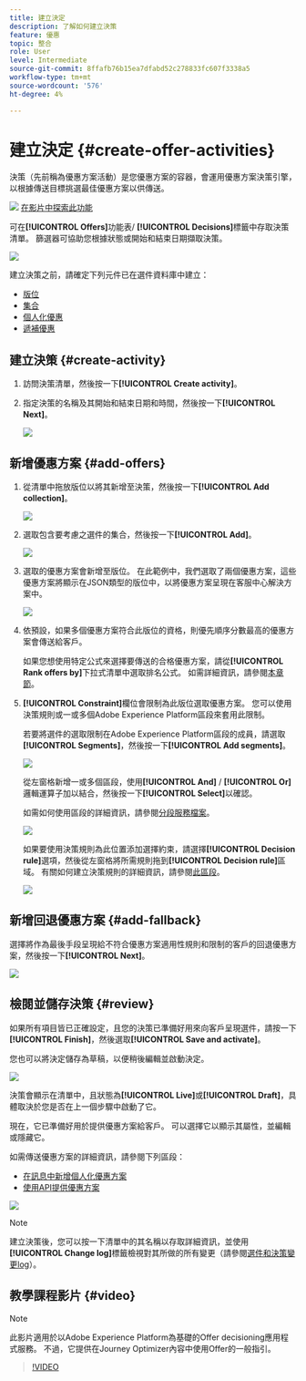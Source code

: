 ```yaml
---
title: 建立決定
description: 了解如何建立決策
feature: 優惠
topic: 整合
role: User
level: Intermediate
source-git-commit: 8ffafb76b15ea7dfabd52c278833fc607f3338a5
workflow-type: tm+mt
source-wordcount: '576'
ht-degree: 4%

---
```


# 建立決定 {#create-offer-activities}

決策（先前稱為優惠方案活動）是您優惠方案的容器，會運用優惠方案決策引擎，以根據傳送目標挑選最佳優惠方案以供傳送。

![](../../assets/do-not-localize/how-to-video.png) [在影片中探索此功能](#video)

可在&#x200B;**[!UICONTROL Offers]**&#x200B;功能表/ **[!UICONTROL Decisions]**&#x200B;標籤中存取決策清單。 篩選器可協助您根據狀態或開始和結束日期擷取決策。

![](../../assets/activities-list.png)

建立決策之前，請確定下列元件已在選件資料庫中建立：

* [版位](../offer-library/creating-placements.md)
* [集合](../offer-library/creating-collections.md)
* [個人化優惠](../offer-library/creating-personalized-offers.md)
* [遞補優惠](../offer-library/creating-fallback-offers.md)

## 建立決策 {#create-activity}

1. 訪問決策清單，然後按一下&#x200B;**[!UICONTROL Create activity]**。

1. 指定決策的名稱及其開始和結束日期和時間，然後按一下&#x200B;**[!UICONTROL Next]**。

   ![](../../assets/activities-name.png)

## 新增優惠方案 {#add-offers}

1. 從清單中拖放版位以將其新增至決策，然後按一下&#x200B;**[!UICONTROL Add collection]**。

   ![](../../assets/activities-placement.png)

1. 選取包含要考慮之選件的集合，然後按一下&#x200B;**[!UICONTROL Add]**。

   ![](../../assets/activities-collection.png)

1. 選取的優惠方案會新增至版位。 在此範例中，我們選取了兩個優惠方案，這些優惠方案將顯示在JSON類型的版位中，以將優惠方案呈現在客服中心解決方案中。

   ![](../../assets/offers-added.png)

1. 依預設，如果多個優惠方案符合此版位的資格，則優先順序分數最高的優惠方案會傳送給客戶。

   如果您想使用特定公式來選擇要傳送的合格優惠方案，請從&#x200B;**[!UICONTROL Rank offers by]**&#x200B;下拉式清單中選取排名公式。 如需詳細資訊，請參閱[本章節](../offer-activities/configure-offer-selection.md)。

1. **[!UICONTROL Constraint]**&#x200B;欄位會限制為此版位選取優惠方案。 您可以使用決策規則或一或多個Adobe Experience Platform區段來套用此限制。

   若要將選件的選取限制在Adobe Experience Platform區段的成員，請選取&#x200B;**[!UICONTROL Segments]**，然後按一下&#x200B;**[!UICONTROL Add segments]**。

   ![](../../assets/activity_constraint_segment.png)

   從左窗格新增一或多個區段，使用&#x200B;**[!UICONTROL And]** / **[!UICONTROL Or]**&#x200B;邏輯運算子加以結合，然後按一下&#x200B;**[!UICONTROL Select]**&#x200B;以確認。

   如需如何使用區段的詳細資訊，請參閱[分段服務檔案](https://experienceleague.adobe.com/docs/experience-platform/segmentation/home.html)。

   ![](../../assets/activity_constraint_segment2.png)

   如果要使用決策規則為此位置添加選擇約束，請選擇&#x200B;**[!UICONTROL Decision rule]**&#x200B;選項，然後從左窗格將所需規則拖到&#x200B;**[!UICONTROL Decision rule]**&#x200B;區域。 有關如何建立決策規則的詳細資訊，請參閱[此區段](../offer-library/creating-decision-rules.md)。

   ![](../../assets/activity_constraint_rule.png)

## 新增回退優惠方案 {#add-fallback}

選擇將作為最後手段呈現給不符合優惠方案適用性規則和限制的客戶的回退優惠方案，然後按一下&#x200B;**[!UICONTROL Next]**。

![](../../assets/add-fallback-offer.png)

## 檢閱並儲存決策 {#review}

如果所有項目皆已正確設定，且您的決策已準備好用來向客戶呈現選件，請按一下&#x200B;**[!UICONTROL Finish]**，然後選取&#x200B;**[!UICONTROL Save and activate]**。

您也可以將決定儲存為草稿，以便稍後編輯並啟動決定。

![](../../assets/save-activities.png)

決策會顯示在清單中，且狀態為&#x200B;**[!UICONTROL Live]**&#x200B;或&#x200B;**[!UICONTROL Draft]**，具體取決於您是否在上一個步驟中啟動了它。

現在，它已準備好用於提供優惠方案給客戶。 可以選擇它以顯示其屬性，並編輯或隱藏它。

如需傳送優惠方案的詳細資訊，請參閱下列區段：

* [在訊息中新增個人化優惠方案](../../deliver-personalized-offers.md)
* [使用API提供優惠方案](../api-reference/decisions-api/deliver-offers.md)

![](../../assets/activities-created.png)

>[!NOTE]
>
>建立決策後，您可以按一下清單中的其名稱以存取詳細資訊，並使用&#x200B;**[!UICONTROL Change log]**&#x200B;標籤檢視對其所做的所有變更（請參閱[選件和決策變更log](../get-started/user-interface.md#changes-log)）。

## 教學課程影片 {#video}

>[!NOTE]
>
>此影片適用於以Adobe Experience Platform為基礎的Offer decisioning應用程式服務。 不過，它提供在Journey Optimizer內容中使用Offer的一般指引。

>[!VIDEO](https://video.tv.adobe.com/v/329606?quality=12)

